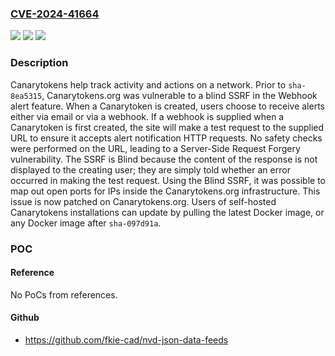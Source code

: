 ### [CVE-2024-41664](https://cve.mitre.org/cgi-bin/cvename.cgi?name=CVE-2024-41664)
![](https://img.shields.io/static/v1?label=Product&message=canarytokens&color=blue)
![](https://img.shields.io/static/v1?label=Version&message=%3C%20sha-8ea5315%20&color=brightgreen)
![](https://img.shields.io/static/v1?label=Vulnerability&message=CWE-918%3A%20Server-Side%20Request%20Forgery%20(SSRF)&color=brightgreen)

### Description

Canarytokens help track activity and actions on a network. Prior to `sha-8ea5315`, Canarytokens.org was vulnerable to a blind SSRF in the Webhook alert feature. When a Canarytoken is created, users choose to receive alerts either via email or via a webhook. If a webhook is supplied when a  Canarytoken is first created, the site will make a test request to the supplied URL to ensure it accepts alert notification HTTP requests. No safety checks were performed on the URL, leading to a Server-Side Request Forgery vulnerability. The SSRF is Blind because the content of the response is not displayed to the creating user; they are simply told whether an error occurred in making the test request. Using the Blind SSRF, it was possible to map out open ports for IPs inside the Canarytokens.org infrastructure. This issue is now patched on Canarytokens.org. Users of self-hosted Canarytokens installations can update by pulling the latest Docker image, or any Docker image after `sha-097d91a`.

### POC

#### Reference
No PoCs from references.

#### Github
- https://github.com/fkie-cad/nvd-json-data-feeds

